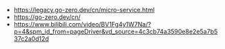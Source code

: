- https://legacy.go-zero.dev/cn/micro-service.html
- https://go-zero.dev/cn/
- https://www.bilibili.com/video/BV1Fg4y1W7Na/?p=4&spm_id_from=pageDriver&vd_source=4c3cb74a3590e8e2e5a7b537c2a0d12d